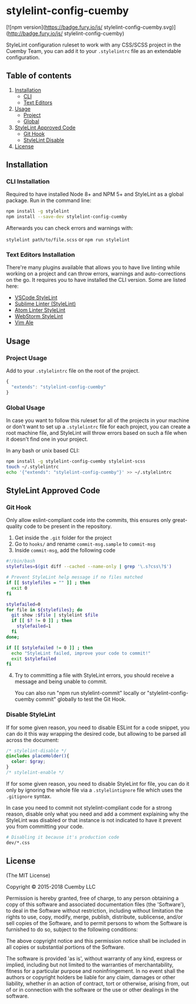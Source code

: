 # stylelint-config-cuemby

[![npm version](https://badge.fury.io/js/
stylelint-config-cuemby.svg)](http://badge.fury.io/js/
stylelint-config-cuemby)

StyleLint configuration ruleset to work with any CSS/SCSS project in the Cuemby Team, you can add it to your `.stylelintrc` file as an extendable configuration.

## Table of contents
1. [Installation](#installation)
    * [CLI](#installation--cli)
    * [Text Editors](#installation--text-editors)
2. [Usage](#usage)
    * [Project](#usage--project)
    * [Global](#usage--global)
3. [StyleLint Approved Code](#eslint-approved)
    * [Git Hook](#eslint-approved--git-hook)
    * [StyleLint Disable](#eslint-approved--disable)
4. [License](#license)

## Installation <a name="installation"></a>

### CLI Installation  <a name="installation--cli"></a>
Required to have installed Node 8+ and NPM 5+ and StyleLint as a global package. Run in the command line:

```sh
npm install -g stylelint
npm install --save-dev stylelint-config-cuemby
```

Afterwards you can check errors and warnings with:

`stylelint path/to/file.scss` or `npm run stylelint`

### Text Editors Installation  <a name="installation--text-editors"></a>

There're many plugins available that allows you to have live linting while working on a project and can throw errors, warnings and auto-corrections on the go. It requires you to have  installed the CLI version. Some are listed here:

* [VSCode StyleLint](https://marketplace.visualstudio.com/items?itemName=shinnn.stylelint)
* [Sublime Linter (StyleLint)](https://github.com/kungfusheep/SublimeLinter-contrib-stylelint)
* [Atom Linter StyleLint](https://atom.io/packages/linter-stylelint)
* [WebStorm StyleLint](https://www.jetbrains.com/help/webstorm/2017.1/stylelint.html)
* [Vim Ale](https://github.com/w0rp/ale)

## Usage  <a name="usage"></a>

### Project Usage <a name="usage--project"></a>
Add to your  `.stylelintrc` file on the root of the project.

```javascript
{
  "extends": "stylelint-config-cuemby"
}
```

### Global Usage <a name="usage--global"></a>
In case you want to follow this ruleset for all of the projects in your machine or don't want to set up a `.stylelintrc` file for each project, you can create a root machine file, and StyleLint will throw errors based on such a file when it doesn't find one in your project.

In any bash or unix based CLI:
```sh
npm install -g stylelint-config-cuemby stylelint-scss
touch ~/.stylelintrc
echo '{"extends": "stylelint-config-cuemby"}' >> ~/.stylelintrc
```

## StyleLint Approved Code  <a name="eslint-approved"></a>

### Git Hook  <a name="eslint-approved--git-hook"></a>
Only allow eslint-compliant code into the commits, this ensures only great-quality code to be present in the repository.

1. Get inside the `.git` folder for the project
2. Go to `hooks/` and rename `commit-msg.sample` to `commit-msg`
3. Inside `commit-msg`, add the following code

```sh
#!/bin/bash
stylefiles=$(git diff --cached --name-only | grep '\.s?css\?$')

# Prevent StyleLint help message if no files matched
if [[ $stylefiles = "" ]] ; then
  exit 0
fi

stylefailed=0
for file in ${stylefiles}; do
  git show :$file | stylelint $file
  if [[ $? != 0 ]] ; then
    stylefailed=1
  fi
done;

if [[ $stylefailed != 0 ]] ; then
  echo "StyleLint failed, improve your code to commit!"
  exit $stylefailed
fi
```
4. Try to committing a file with StyleLint errors, you should receive a message and being unable to commit.

   You can also run "npm run stylelint-commit" locally or "stylelint-config-cuemby commit" globally to test the Git Hook.

### Disable StyleLint <a name="eslint-approved--disable"></a>

If for some given reason, you need to disable ESLint for a code snippet, you can do it this way wrapping the desired code, but allowing to be parsed all across the document:
```scss
/* stylelint-disable */
@includes placeHolder(){
  color: $gray;
}
/* stylelint-enable */
```

If for some given reason, you need to disable StyleLint for file, you can do it only by ignoring the whole file via a `.stylelintignore` file which uses the `.gitignore` syntax.

In case you need to commit not stylelint-compliant code for a strong reason, disable only what you need and add a comment explaining why the StyleLint was disabled or that instance is not indicated to have it prevent you from committing your code.

```sh
# Disabling it because it's production code
dev/*.css
```

## License  <a name="license"></a>

(The MIT License)

Copyright © 2015-2018 Cuemby LLC

Permission is hereby granted, free of charge, to any person obtaining a copy of this software and associated documentation files (the 'Software'), to deal in the Software without restriction, including without limitation the rights to use, copy, modify, merge, publish, distribute, sublicense, and/or sell copies of the Software, and to permit persons to whom the Software is furnished to do so, subject to the following conditions:

The above copyright notice and this permission notice shall be included in all copies or substantial portions of the Software.

The software is provided 'as is', without warranty of any kind, express or implied, including but not limited to the warranties of merchantability, fitness for a particular purpose and noninfringement. In no event shall the authors or copyright holders be liable for any claim, damages or other liability, whether in an action of contract, tort or otherwise, arising from, out of or in connection with the software or the use or other dealings in the software.

